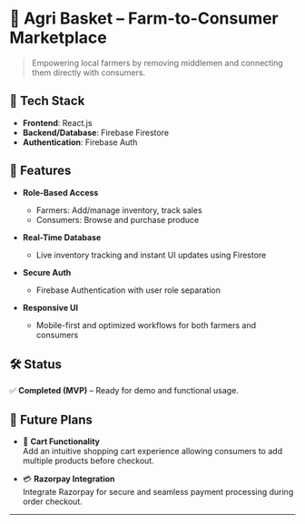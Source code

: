 # 🛒 Agri Basket – Farm-to-Consumer Marketplace

> Empowering local farmers by removing middlemen and connecting them directly with consumers.

## 🔧 Tech Stack

- **Frontend**: React.js  
- **Backend/Database**: Firebase Firestore  
- **Authentication**: Firebase Auth  

## 🚀 Features

- **Role-Based Access**  
  - Farmers: Add/manage inventory, track sales  
  - Consumers: Browse and purchase produce  

- **Real-Time Database**  
  - Live inventory tracking and instant UI updates using Firestore  

- **Secure Auth**  
  - Firebase Authentication with user role separation  

- **Responsive UI**  
  - Mobile-first and optimized workflows for both farmers and consumers  

## 🛠️ Status

✅ **Completed (MVP)** – Ready for demo and functional usage.

## 🧩 Future Plans

- 🛒 **Cart Functionality**  
  Add an intuitive shopping cart experience allowing consumers to add multiple products before checkout.

- 💳 **Razorpay Integration**  
  Integrate Razorpay for secure and seamless payment processing during order checkout.



---

